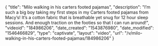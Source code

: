 {
    "title": "Milo walking in his carters footed pajamas",
    "description": "I’m such a big boy taking my first steps in my Carters footed pajamas from Macy’s! It’s a cotton fabric that is breathable yet snug for 12 hour sleep sessions.  And enough traction on the footies so that I can run around!",
    "videoid": "184986206",
    "date_created": "1543876980",
    "date_modified": "1546466829",
    "type": "captivate",
    "layout": "video",
    "url": "\/v\/milo-walking-in-his-carters-footed-pajamas\/184986206"
}